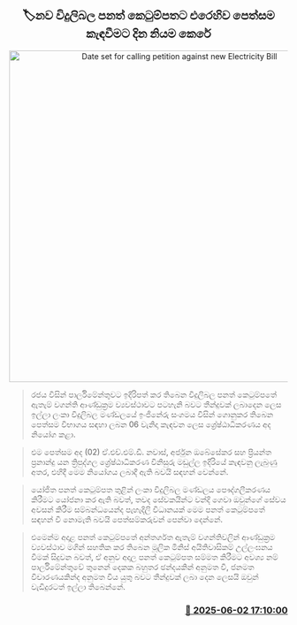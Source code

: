 <p align='center'><b><h2 align='center' title='Date set for calling petition against new Electricity Bill'>🏷නව විදුලිබල පනත් කෙටුම්පතට එරෙහිව පෙත්සම කැඳවීමට දින නියම කෙරේ</h2></b></p>
<p align='center'><img src='https://helakuru.sgp1.cdn.digitaloceanspaces.com/esana/images/lib/court-2.jpg' width='600' alt='Date set for calling petition against new Electricity Bill'></p>

> රජය විසින් පාර්ලිමේන්තුවට ඉදිරිපත් කර තිබෙන විදුලිබල පනත් කෙටුම්පතේ ඇතැම් වගන්ති ආණ්ඩුක්‍රම ව්‍යවස්ථාවට පටහැනි බවට තීන්දුවක් ලබාදෙන ලෙස ඉල්ලා ලංකා විදුලිබල මණ්ඩලයේ ඉංජිනේරු සංගමය විසින් ගොනුකර තිබෙන පෙත්සම විභාගය සඳහා ලබන 06 වැනිදා කැඳවන ලෙස ශ්‍රේෂ්ඨාධිකරණය අද නියෝග කළා.

> එම පෙත්සම අද (02) ඒ.එච්.එම්.ඩී. නවාස්, අර්ජුන ඔබේසේකර සහ ප්‍රියන්ත ප්‍රනාන්දු යන ත්‍රිපුද්ගල ශ්‍රේෂ්ඨාධිකරණ විනිසුරු මඩුල්ල ඉදිරියේ කැඳවනු ලැබුණු අතර, එහිදී මෙම නියෝගය ලබාදී ඇති බවයි සඳහන් වෙන්නේ.

> යෝජිත පනත් කෙටුම්පත තුළින් ලංකා විදුලිබල මණ්ඩලය පෞද්ගලීකරණය කිරීමට යෝජනා කර ඇති බවත්, තවද සේවකයින්ට වන්දි ගෙවා ඔවුන්ගේ සේවය අවසන් කිරීම සම්බන්ධයෙන්ද පැහැදිලි විධානයක් මෙම පනත් කෙටුම්පතේ සඳහන් වී නොමැති බවයි පෙත්සම්කරුවන් පෙන්වා දෙන්නේ.

> එමෙන්ම අදාළ පනත් කෙටුම්පතේ අන්තර්ගත ඇතැම් වගන්තිවලින් ආණ්ඩුක්‍රම ව්‍යවස්ථාව මගින් සහතික කර තිබෙන මූලික මිනිස් අයිතිවාසිකම් උල්ලංඝනය වීමක් සිදුවන බවත්, ඒ අනුව අදාල පනත් කෙටුම්පත සම්මත කිරීමට අවශ්‍ය නම් පාර්ලිමේන්තුවේ තුනෙන් දෙකක බහුතර ඡන්දයකින් අනුමත වී, ජනමත විචාරණයකින්ද අනුමත විය යුතු බවට තීන්දුවක් ලබා දෙන ලෙසයි ඔවුන් වැඩිදුරටත් ඉල්ලා තිබෙන්නේ.



<h3 align='right'><a href='https://www.helakuru.lk/esana/p/110625/'>📅 2025-06-02 17:10:00</a></h3>
